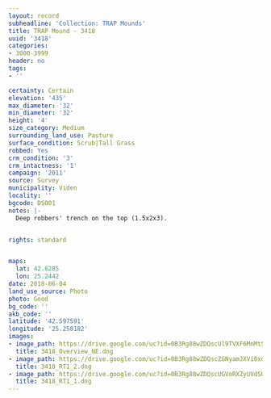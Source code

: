 ```yaml
---
layout: record
subheadline: 'Collection: TRAP Mounds'
title: TRAP Mound - 3418
uuid: '3418'
categories:
- 3000-3999
header: no
tags:
- ''

certainty: Certain
elevation: '435'
max_diameter: '32'
min_diameter: '32'
height: '4'
size_category: Medium
surrounding_land_use: Pasture
surface_condition: Scrub|Tall Grass
robbed: Yes
crm_condition: '3'
crm_intactness: '1'
campaign: '2011'
source: Survey
municipality: Viden
locality: ''
bgcode: DS001
notes: |-
  Deep robbers' trench on the top (1.5x2x3).


rights: standard


maps:
  lat: 42.6285
  lon: 25.2442
date: 2018-06-04
land_use_source: Photo
photo: Good
bg_code: ''
akb_code: ''
latitude: '42.597591'
longitude: '25.258182'
images:
- image_path: https://drive.google.com/uc?id=0B3Rg88wZDQscUl9TVXF6MnMtSFU
  title: 3418_Overview_NE.dng
- image_path: https://drive.google.com/uc?id=0B3Rg88wZDQscZGNyamJXVi0xd00
  title: 3418_RT1_2.dng
- image_path: https://drive.google.com/uc?id=0B3Rg88wZDQscUGVoRXZyUVdSQjg
  title: 3418_RT1_1.dng
---
```

